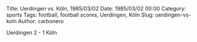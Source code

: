 Title: Uerdingen vs. Köln, 1985/03/02
Date: 1985/03/02 00:00
Category: sports
Tags: football, football scores, Uerdingen, Köln
Slug: uerdingen-vs-koln
Author: carbonero


Uerdingen 2 - 1 Köln
